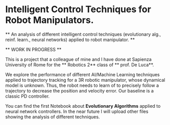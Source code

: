 # Intelligent Control Techniques for Robot Manipulators.
** An analysis of different intelligent control techniques (evolutionary alg., reinf. learn., neural networks) applied to robot manipulator. **

** WORK IN PROGRESS **

This is a project that a colleague of mine and I have done at Sapienza University of Rome for the ** Robotics 2** class of ** prof. De Luca**. 

We explore the performance of different AI/Machine Learning techniques applied to trajectory tracking for a 3R robotic manipulator, whose dynamical model is unknown. Thus, the robot needs to learn of to precisely follow a trajectory to decrease the position and velocity error.
Our baseline is a classic PD controller.

You can find the first Notebook about **Evolutionary Algorithms** applied to neural network controllers.
In the near future I will upload other files showing the analysis of different techniques.
